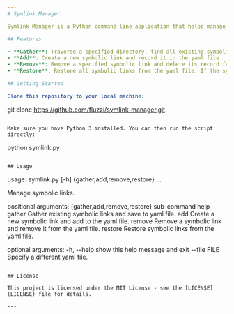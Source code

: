 ```yaml
---
# Symlink Manager

Symlink Manager is a Python command line application that helps manage symbolic links. It can gather existing symbolic links, create new ones, remove existing ones, and restore symbolic links from a yaml file. 

## Features

- **Gather**: Traverse a specified directory, find all existing symbolic links and save them to a yaml file.
- **Add**: Create a new symbolic link and record it in the yaml file.
- **Remove**: Remove a specified symbolic link and delete its record from the yaml file.
- **Restore**: Restore all symbolic links from the yaml file. If the symbolic link already exists, it will be skipped.

## Getting Started

Clone this repository to your local machine:

```
git clone https://github.com/fluzzi/symlink-manager.git
```

Make sure you have Python 3 installed. You can then run the script directly:

```
python symlink.py
```

## Usage

```
usage: symlink.py [-h] {gather,add,remove,restore} ...

Manage symbolic links.

positional arguments:
  {gather,add,remove,restore}
                        sub-command help
    gather              Gather existing symbolic links and save to yaml file.
    add                 Create a new symbolic link and add to the yaml file.
    remove              Remove a symbolic link and remove it from the yaml file.
    restore             Restore symbolic links from the yaml file.

optional arguments:
  -h, --help            show this help message and exit
  --file FILE           Specify a different yaml file.
```

## License

This project is licensed under the MIT License - see the [LICENSE](LICENSE) file for details.

---
```

